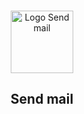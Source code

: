 

<br />
<p align="center">
  <a href="https://github.com/GilbertoASJ/Send-mail/">
    <img 
      src="./assets/logo.png" 
      alt="Logo Send mail"
      width="100"
      height="100" 
    >
  </a>

  <h2 align="center">Send mail</h2>
